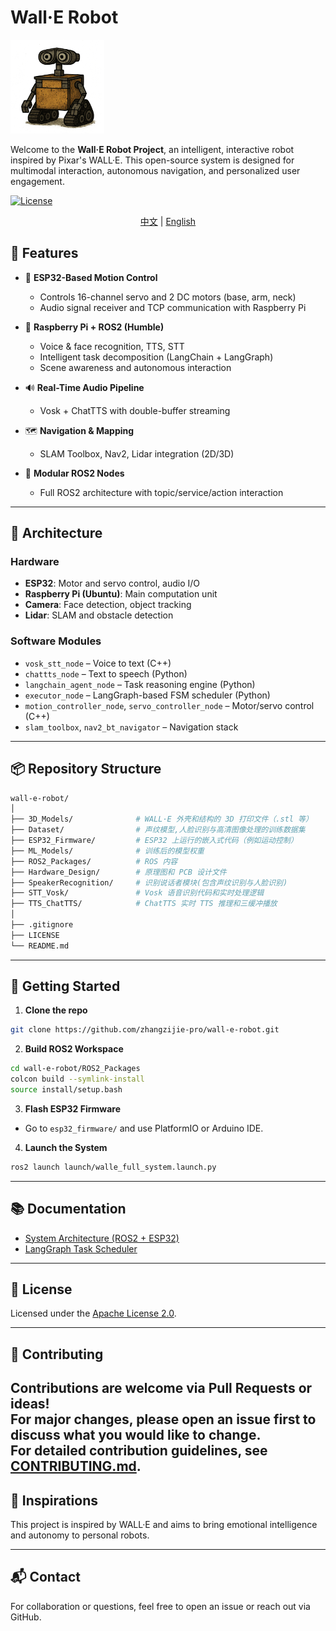 # Wall·E Robot

<img src="./images/walle.webp" alt="WALL·E" width="150"/>

Welcome to the **Wall·E Robot Project**, an intelligent, interactive robot inspired by Pixar's WALL·E. This open-source system is designed for multimodal interaction, autonomous navigation, and personalized user engagement.

[![License](https://img.shields.io/badge/License-Apache_2.0-blue.svg)](https://opensource.org/licenses/Apache-2.0)

<div align="center">

[中文](README_zh.md) | [English](README.md)

</div>

## 🚀 Features

* 🤖 **ESP32-Based Motion Control**

  * Controls 16-channel servo and 2 DC motors (base, arm, neck)
  * Audio signal receiver and TCP communication with Raspberry Pi

* 🧠 **Raspberry Pi + ROS2 (Humble)**

  * Voice & face recognition, TTS, STT
  * Intelligent task decomposition (LangChain + LangGraph)
  * Scene awareness and autonomous interaction

* 🔊 **Real-Time Audio Pipeline**

  * Vosk + ChatTTS with double-buffer streaming

* 🗺️ **Navigation & Mapping**

  * SLAM Toolbox, Nav2, Lidar integration (2D/3D)

* 🧩 **Modular ROS2 Nodes**

  * Full ROS2 architecture with topic/service/action interaction

---

## 🧱 Architecture

### Hardware

* **ESP32**: Motor and servo control, audio I/O
* **Raspberry Pi (Ubuntu)**: Main computation unit
* **Camera**: Face detection, object tracking
* **Lidar**: SLAM and obstacle detection

### Software Modules

* `vosk_stt_node` – Voice to text (C++)
* `chattts_node` – Text to speech (Python)
* `langchain_agent_node` – Task reasoning engine (Python)
* `executor_node` – LangGraph-based FSM scheduler (Python)
* `motion_controller_node`, `servo_controller_node` – Motor/servo control (C++)
* `slam_toolbox`, `nav2_bt_navigator` – Navigation stack

---

## 📦 Repository Structure

```bash
wall-e-robot/
│
├── 3D_Models/              # WALL·E 外壳和结构的 3D 打印文件（.stl 等）
├── Dataset/                # 声纹模型,人脸识别与高清图像处理的训练数据集
├── ESP32_Firmware/         # ESP32 上运行的嵌入式代码（例如运动控制）
├── ML_Models/              # 训练后的模型权重
├── ROS2_Packages/          # ROS 内容
├── Hardware_Design/        # 原理图和 PCB 设计文件
├── SpeakerRecognition/     # 识别说话者模块(包含声纹识别与人脸识别)
├── STT_Vosk/               # Vosk 语音识别代码和实时处理逻辑
├── TTS_ChatTTS/            # ChatTTS 实时 TTS 推理和三缓冲播放
│
├── .gitignore
├── LICENSE
└── README.md
```

---

## 🔧 Getting Started

1. **Clone the repo**

```bash
git clone https://github.com/zhangzijie-pro/wall-e-robot.git
```

2. **Build ROS2 Workspace**

```bash
cd wall-e-robot/ROS2_Packages
colcon build --symlink-install
source install/setup.bash
```

3. **Flash ESP32 Firmware**

* Go to `esp32_firmware/` and use PlatformIO or Arduino IDE.

4. **Launch the System**

```bash
ros2 launch launch/walle_full_system.launch.py
```

---

## 📚 Documentation

* [System Architecture (ROS2 + ESP32)](./docs/architecture.md)
* [LangGraph Task Scheduler](./docs/langgraph_fsm.md)

---

## 📝 License

Licensed under the [Apache License 2.0](LICENSE).

---

## 🤝 Contributing

Contributions are welcome via Pull Requests or ideas!  
For major changes, please open an issue first to discuss what you would like to change.  
For detailed contribution guidelines, see [CONTRIBUTING.md](CONTRIBUTING.md).
---

## 🧠 Inspirations

This project is inspired by WALL·E and aims to bring emotional intelligence and autonomy to personal robots.

---

## 📬 Contact

For collaboration or questions, feel free to open an issue or reach out via GitHub.
